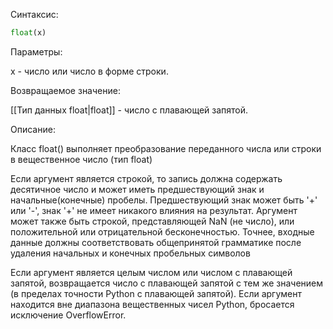 Синтаксис:
```python
float(x)
```
Параметры:

x - число или число в форме строки.

Возвращаемое значение:

[[Тип данных float|float]] - число с плавающей запятой.

Описание:

Класс float() выполняет преобразование переданного числа или строки в вещественное число (тип float)

Если аргумент является строкой, то запись должна содержать десятичное число и может иметь предшествующий знак и начальные(конечные) пробелы. Предшествующий знак может быть '+' или '-', знак '+' не имеет никакого влияния на результат. Аргумент может также быть строкой, представляющей NaN (не число), или положительной или отрицательной бесконечностью. Точнее, входные данные должны соответствовать общепринятой грамматике после удаления начальных и конечных пробельных символов

Если аргумент является целым числом или числом с плавающей запятой, возвращается число с плавающей запятой с тем же значением (в пределах точности Python с плавающей запятой). Если аргумент находится вне диапазона вещественных чисел Python, бросается исключение OverflowError.
